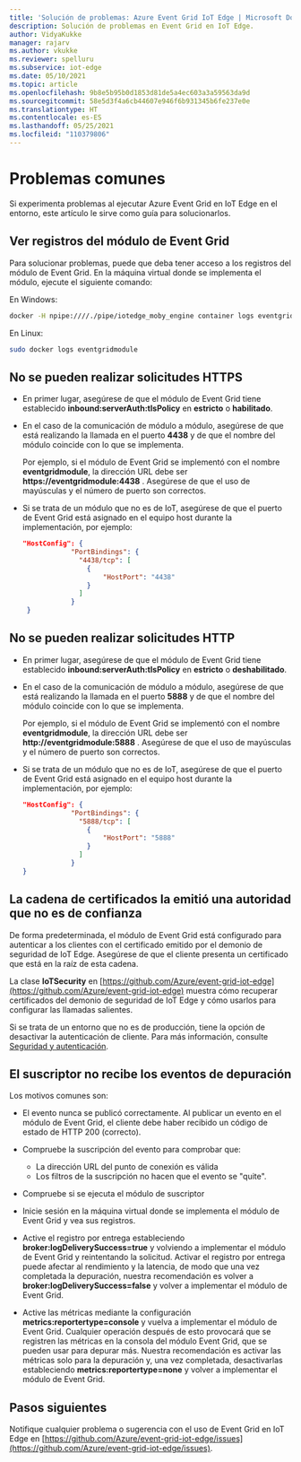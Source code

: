 ```yaml
---
title: 'Solución de problemas: Azure Event Grid IoT Edge | Microsoft Docs'
description: Solución de problemas en Event Grid en IoT Edge.
author: VidyaKukke
manager: rajarv
ms.author: vkukke
ms.reviewer: spelluru
ms.subservice: iot-edge
ms.date: 05/10/2021
ms.topic: article
ms.openlocfilehash: 9b8e5b95b0d1853d81de5a4ec603a3a59563da9d
ms.sourcegitcommit: 58e5d3f4a6cb44607e946f6b931345b6fe237e0e
ms.translationtype: HT
ms.contentlocale: es-ES
ms.lasthandoff: 05/25/2021
ms.locfileid: "110379806"
---
```

# <a name="common-issues"></a>Problemas comunes

Si experimenta problemas al ejecutar Azure Event Grid en IoT Edge en el entorno, este artículo le sirve como guía para solucionarlos.

## <a name="view-event-grid-module-logs"></a>Ver registros del módulo de Event Grid

Para solucionar problemas, puede que deba tener acceso a los registros del módulo de Event Grid. En la máquina virtual donde se implementa el módulo, ejecute el siguiente comando:

En Windows:

```sh
docker -H npipe:////./pipe/iotedge_moby_engine container logs eventgridmodule
```

En Linux:

```sh
sudo docker logs eventgridmodule
```

## <a name="unable-to-make-https-requests"></a>No se pueden realizar solicitudes HTTPS

* En primer lugar, asegúrese de que el módulo de Event Grid tiene establecido **inbound:serverAuth:tlsPolicy** en **estricto**  o **habilitado**.

* En el caso de la comunicación de módulo a módulo, asegúrese de que está realizando la llamada en el puerto **4438** y de que el nombre del módulo coincide con lo que se implementa. 

  Por ejemplo, si el módulo de Event Grid se implementó con el nombre **eventgridmodule**, la dirección URL debe ser **https://eventgridmodule:4438** . Asegúrese de que el uso de mayúsculas y el número de puerto son correctos.
    
* Si se trata de un módulo que no es de IoT, asegúrese de que el puerto de Event Grid está asignado en el equipo host durante la implementación, por ejemplo:

    ```json
    "HostConfig": {
                "PortBindings": {
                  "4438/tcp": [
                    {
                        "HostPort": "4438"
                    }
                  ]
                }
     }
    ```

## <a name="unable-to-make-http-requests"></a>No se pueden realizar solicitudes HTTP

* En primer lugar, asegúrese de que el módulo de Event Grid tiene establecido **inbound:serverAuth:tlsPolicy** en **estricto**  o **deshabilitado**.

* En el caso de la comunicación de módulo a módulo, asegúrese de que está realizando la llamada en el puerto **5888** y de que el nombre del módulo coincide con lo que se implementa. 

  Por ejemplo, si el módulo de Event Grid se implementó con el nombre **eventgridmodule**, la dirección URL debe ser **http://eventgridmodule:5888** . Asegúrese de que el uso de mayúsculas y el número de puerto son correctos.
    
* Si se trata de un módulo que no es de IoT, asegúrese de que el puerto de Event Grid está asignado en el equipo host durante la implementación, por ejemplo:

    ```json
    "HostConfig": {
                "PortBindings": {
                  "5888/tcp": [
                    {
                        "HostPort": "5888"
                    }
                  ]
                }
    }
    ```

## <a name="certificate-chain-was-issued-by-an-authority-thats-not-trusted"></a>La cadena de certificados la emitió una autoridad que no es de confianza

De forma predeterminada, el módulo de Event Grid está configurado para autenticar a los clientes con el certificado emitido por el demonio de seguridad de IoT Edge. Asegúrese de que el cliente presenta un certificado que está en la raíz de esta cadena.

La clase **IoTSecurity** en [https://github.com/Azure/event-grid-iot-edge](https://github.com/Azure/event-grid-iot-edge) muestra cómo recuperar certificados del demonio de seguridad de IoT Edge y cómo usarlos para configurar las llamadas salientes.

Si se trata de un entorno que no es de producción, tiene la opción de desactivar la autenticación de cliente. Para más información, consulte [Seguridad y autenticación](security-authentication.md).

## <a name="debug-events-not-received-by-subscriber"></a>El suscriptor no recibe los eventos de depuración

Los motivos comunes son:

* El evento nunca se publicó correctamente. Al publicar un evento en el módulo de Event Grid, el cliente debe haber recibido un código de estado de HTTP 200 (correcto).

* Compruebe la suscripción del evento para comprobar que:
    * La dirección URL del punto de conexión es válida
    * Los filtros de la suscripción no hacen que el evento se "quite".

* Compruebe si se ejecuta el módulo de suscriptor

* Inicie sesión en la máquina virtual donde se implementa el módulo de Event Grid y vea sus registros.

* Active el registro por entrega estableciendo **broker:logDeliverySuccess=true** y volviendo a implementar el módulo de Event Grid y reintentando la solicitud. Activar el registro por entrega puede afectar al rendimiento y la latencia, de modo que una vez completada la depuración, nuestra recomendación es volver a **broker:logDeliverySuccess=false** y volver a implementar el módulo de Event Grid.

* Active las métricas mediante la configuración **metrics:reportertype=console** y vuelva a implementar el módulo de Event Grid. Cualquier operación después de esto provocará que se registren las métricas en la consola del módulo Event Grid, que se pueden usar para depurar más. Nuestra recomendación es activar las métricas solo para la depuración y, una vez completada, desactivarlas estableciendo **metrics:reportertype=none** y volver a implementar el módulo de Event Grid.

## <a name="next-steps"></a>Pasos siguientes

Notifique cualquier problema o sugerencia con el uso de Event Grid en IoT Edge en [https://github.com/Azure/event-grid-iot-edge/issues](https://github.com/Azure/event-grid-iot-edge/issues).